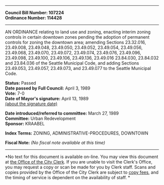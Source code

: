 * * * * *  
  
**Council Bill Number: [](#h0)[](#h2)107224**   
**Ordinance Number: 114428**  
  
* * * * *  
  
AN ORDINANCE relating to land use and zoning, enacting interim zoning controls in certain downtown zones pending the adoption of permanent controls for zoning the downtown area; amending Sections 23.32.016, 23.49.008, 23.49.048, 23.49.050, 23.49.052, 23.49.054, 23.49.056, 23.49.068, 23.49.070, 23.49.072, 23.49.074, 23.49.076, 23.49.096, 23.49.098, 23.49.100, 23.49.106, 23.49.136, 23.49.016 23.84.030, 23.84.032 and 23.84.036 of the Seattle Municipal Code, and adding Sections 23.49.053, 23.49.057, 23.49.073, and 23.49.077 to the Seattle Municipal Code.  
  
**Status:** Passed   
**Date passed by Full Council:** April 3, 1989   
**Vote:** 7-0   
**Date of Mayor's signature:** April 13, 1989   
[(about the signature date)](/~public/approvaldate.htm)   
  
  
**Date introduced/referred to committee:** March 27, 1989   
**Committee:** Urban Redevelopment   
**Sponsor:** KRAABEL   
  
**Index Terms:** ZONING, ADMINISTRATIVE-PROCEDURES, DOWNTOWN  
  
**Fiscal Note:** *(No fiscal note available at this time)*  
  
* * * * *  
  
*No text for this document is available on-line. You may view this document at [the Office of the City Clerk](http://www.seattle.gov/leg/clerk/contactUs.htm). If you are unable to visit the Clerk's Office, you may request a copy or scan be made for you by Clerk staff. Scans and copies provided by the Office of the City Clerk are subject to [copy fees](http://clerk.seattle.gov/~public/clerkfees.htm), and the timing of service is dependent on the availability of staff. *  
  
  
